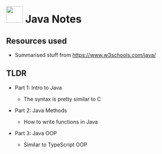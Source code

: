 <link rel="stylesheet" href="https://cdn.jsdelivr.net/gh/devicons/devicon@v2.15.1/devicon.min.css">

# <img height=45 src="https://cdn.jsdelivr.net/gh/devicons/devicon/icons/java/java-original.svg" /> Java Notes

## Resources used

- Summarised stuff from https://www.w3schools.com/java/

## TLDR

- Part 1: Intro to Java

  - The syntax is pretty similar to C

- Part 2: Java Methods

  - How to write functions in Java

- Part 3: Java OOP
  - Similar to TypeScript OOP
